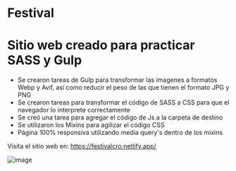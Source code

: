 # Festival
# Sitio web creado para practicar SASS y Gulp
- Se crearon tareas de Gulp para transformar las imagenes a formatos Webp y Avif, así como reducir el peso de las que tienen el formato JPG y PNG
- Se crearon tareas para transformar el código de SASS a CSS para que el navegador lo interprete correctamente
- Se creó una tarea para agregar el código de Js a la carpeta de destino
- Se utilizaron los Mixins para agilizar el código CSS
- Página 100% responsiva utilizando media query's dentro de los mixins

Visita el sitio web en: https://festivalcro.netlify.app/

![image](https://github.com/CRISTIANMX19/Festival/assets/106282711/fdd6a388-7049-4efc-a40e-3dd8658aeaed)
